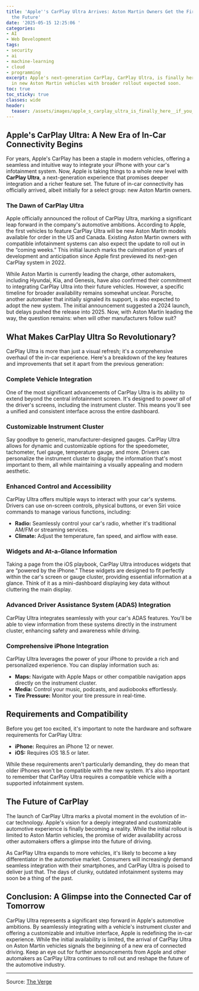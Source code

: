 ```yaml
---
title: 'Apple''s CarPlay Ultra Arrives: Aston Martin Owners Get the First Taste of
  the Future'
date: '2025-05-15 12:25:06 '
categories:
- AI
- Web Development
tags:
- security
- ai
- machine-learning
- cloud
- programming
excerpt: Apple's next-generation CarPlay, CarPlay Ultra, is finally here! It's debuting
  in new Aston Martin vehicles with broader rollout expected soon.
toc: true
toc_sticky: true
classes: wide
header:
  teaser: /assets/images/apple_s_carplay_ultra_is_finally_here__if_you_have_20250515122506.jpg
---
```


## Apple's CarPlay Ultra: A New Era of In-Car Connectivity Begins

For years, Apple's CarPlay has been a staple in modern vehicles, offering a seamless and intuitive way to integrate your iPhone with your car's infotainment system. Now, Apple is taking things to a whole new level with **CarPlay Ultra**, a next-generation experience that promises deeper integration and a richer feature set. The future of in-car connectivity has officially arrived, albeit initially for a select group: new Aston Martin owners.

### The Dawn of CarPlay Ultra

Apple officially announced the rollout of CarPlay Ultra, marking a significant leap forward in the company's automotive ambitions. According to Apple, the first vehicles to feature CarPlay Ultra will be new Aston Martin models available for order in the US and Canada. Existing Aston Martin owners with compatible infotainment systems can also expect the update to roll out in the “coming weeks.” This initial launch marks the culmination of years of development and anticipation since Apple first previewed its next-gen CarPlay system in 2022.

While Aston Martin is currently leading the charge, other automakers, including Hyundai, Kia, and Genesis, have also confirmed their commitment to integrating CarPlay Ultra into their future vehicles. However, a specific timeline for broader availability remains somewhat unclear. Porsche, another automaker that initially signaled its support, is also expected to adopt the new system. The initial announcement suggested a 2024 launch, but delays pushed the release into 2025. Now, with Aston Martin leading the way, the question remains: when will other manufacturers follow suit?

## What Makes CarPlay Ultra So Revolutionary?

CarPlay Ultra is more than just a visual refresh; it's a comprehensive overhaul of the in-car experience. Here's a breakdown of the key features and improvements that set it apart from the previous generation:

### Complete Vehicle Integration

One of the most significant advancements of CarPlay Ultra is its ability to extend beyond the central infotainment screen. It's designed to power *all* of the driver's screens, including the instrument cluster. This means you'll see a unified and consistent interface across the entire dashboard.

### Customizable Instrument Cluster

Say goodbye to generic, manufacturer-designed gauges. CarPlay Ultra allows for dynamic and customizable options for the speedometer, tachometer, fuel gauge, temperature gauge, and more. Drivers can personalize the instrument cluster to display the information that's most important to them, all while maintaining a visually appealing and modern aesthetic.

### Enhanced Control and Accessibility

CarPlay Ultra offers multiple ways to interact with your car's systems. Drivers can use on-screen controls, physical buttons, or even Siri voice commands to manage various functions, including:

*   **Radio:** Seamlessly control your car's radio, whether it's traditional AM/FM or streaming services.
*   **Climate:** Adjust the temperature, fan speed, and airflow with ease.

### Widgets and At-a-Glance Information

Taking a page from the iOS playbook, CarPlay Ultra introduces widgets that are “powered by the iPhone.” These widgets are designed to fit perfectly within the car's screen or gauge cluster, providing essential information at a glance. Think of it as a mini-dashboard displaying key data without cluttering the main display.

### Advanced Driver Assistance System (ADAS) Integration

CarPlay Ultra integrates seamlessly with your car's ADAS features. You'll be able to view information from these systems directly in the instrument cluster, enhancing safety and awareness while driving.

### Comprehensive iPhone Integration

CarPlay Ultra leverages the power of your iPhone to provide a rich and personalized experience. You can display information such as:

*   **Maps:** Navigate with Apple Maps or other compatible navigation apps directly on the instrument cluster.
*   **Media:** Control your music, podcasts, and audiobooks effortlessly.
*   **Tire Pressure:** Monitor your tire pressure in real-time.

## Requirements and Compatibility

Before you get too excited, it's important to note the hardware and software requirements for CarPlay Ultra:

*   **iPhone:** Requires an iPhone 12 or newer.
*   **iOS:** Requires iOS 18.5 or later.

While these requirements aren't particularly demanding, they do mean that older iPhones won't be compatible with the new system. It's also important to remember that CarPlay Ultra requires a compatible vehicle with a supported infotainment system.

## The Future of CarPlay

The launch of CarPlay Ultra marks a pivotal moment in the evolution of in-car technology. Apple's vision for a deeply integrated and customizable automotive experience is finally becoming a reality. While the initial rollout is limited to Aston Martin vehicles, the promise of wider availability across other automakers offers a glimpse into the future of driving.

As CarPlay Ultra expands to more vehicles, it's likely to become a key differentiator in the automotive market. Consumers will increasingly demand seamless integration with their smartphones, and CarPlay Ultra is poised to deliver just that. The days of clunky, outdated infotainment systems may soon be a thing of the past.

## Conclusion: A Glimpse into the Connected Car of Tomorrow

CarPlay Ultra represents a significant step forward in Apple's automotive ambitions. By seamlessly integrating with a vehicle's instrument cluster and offering a customizable and intuitive interface, Apple is redefining the in-car experience. While the initial availability is limited, the arrival of CarPlay Ultra on Aston Martin vehicles signals the beginning of a new era of connected driving. Keep an eye out for further announcements from Apple and other automakers as CarPlay Ultra continues to roll out and reshape the future of the automotive industry.


---

Source: [The Verge](https://www.theverge.com/news/667525/apple-carplay-ultra-aston-martin-launch)
